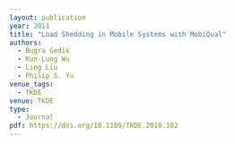 ```yaml
---
layout: publication
year: 2011
title: "Load Shedding in Mobile Systems with MobiQual"
authors:
  - Bugra Gedik
  - Kun-Lung Wu
  - Ling Liu
  - Philip S. Yu
venue_tags:
  - TKDE
venue: TKDE
type:
  - Journal
pdf: https://doi.org/10.1109/TKDE.2010.102
---
```

